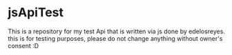# jsApiTest
This is a repository for my test Api that is written via js
done by edelosreyes.
this is for testing purposes, please do not change anything without owner's consent :D
